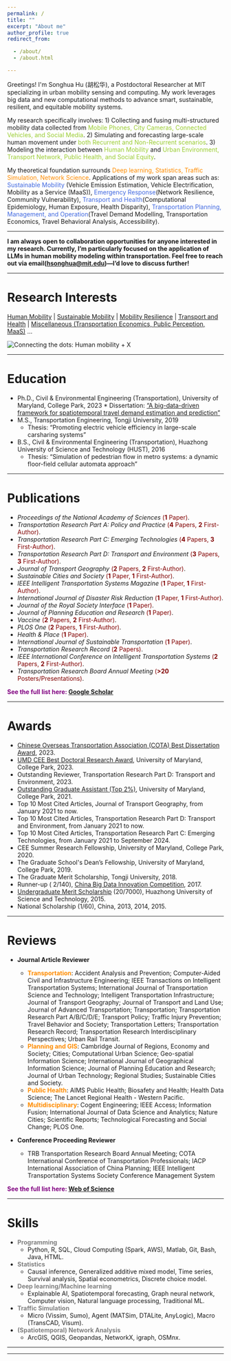 ```yaml
---
permalink: /
title: ""
excerpt: "About me"
author_profile: true
redirect_from:

  - /about/
  - /about.html

---
```


Greetings! I'm Songhua Hu (胡松华), a Postdoctoral Researcher at MIT specializing in urban mobility sensing and
computing.
My work leverages big data and new computational methods to advance smart, sustainable, resilient, and equitable
mobility systems.

My research specifically involves: 1) Collecting and fusing multi-structured mobility data collected from
<span style="color: Yellowgreen"> Mobile Phones, City Cameras, Connected Vehicles, and Social Media</span>. 2)
Simulating and forecasting large-scale human movement under <span style="color: Yellowgreen"> both Recurrent and
Non-Recurrent
scenarios</span>. 3) Modeling the interaction between <span style="color: Yellowgreen">Human Mobility</span> and
<span style="color: Yellowgreen"> Urban Environment, Transport Network, Public Health, and Social Equity</span>.

My theoretical foundation surrounds <span style="color: Darkorange">Deep learning, Statistics, Traffic Simulation,
Network Science</span>.
Applications of my work span areas such as:
<span style="color: royalblue">Sustainable Mobility</span> (Vehicle Emission Estimation, Vehicle Electrification,
Mobility as a Service (MaaS)),
<span style="color: royalblue">Emergency Response</span>(Network Resilience, Community Vulnerability),
<span style="color: royalblue">Transport and Health</span>(Computational Epidemiology, Human Exposure, Health
Disparity),
<span style="color: royalblue">Transportation Planning, Management, and Operation</span>(Travel Demand Modelling,
Transportation Economics, Travel Behavioral Analysis, Accessibility).

---
**I am always open to collaboration opportunities for anyone interested in my research. Currently, I’m particularly
focused on the application of LLMs in human mobility modeling within transportation. Feel free to reach
out via email(hsonghua@mit.edu)—I’d love to discuss further!**

***

Research Interests
======

[Human Mobility](https://songhuahu-umd.github.io/HumanMobility) |
[Sustainable Mobility](https://songhuahu-umd.github.io/SusMobility/) |
[Mobility Resilience](https://songhuahu-umd.github.io/Resilience/) |
[Transport and Health](https://songhuahu-umd.github.io/Health/) |
[Miscellaneous (Transportation Economics, Public Perception, MaaS)](https://songhuahu-umd.github.io/Miscell/) ...

![Connecting the dots: Human mobility + X](https://songhuahu-umd.github.io/images/framework.png)


***

Education
======

* Ph.D., Civil & Environmental Engineering (Transportation), University of Maryland, College Park, 2023
    *
  Dissertation: [“A big-data-driven framework for spatiotemporal travel demand estimation and prediction”](https://drum.lib.umd.edu/items/4be96816-0aaf-4d4d-a1f0-11593c284d8b)
* M.S., Transportation Engineering, Tongji University, 2019
    * Thesis: “Promoting electric vehicle efficiency in large-scale carsharing systems”
* B.S., Civil & Environmental Engineering (Transportation), Huazhong University of Science and Technology (HUST), 2016
    * Thesis: “Simulation of pedestrian flow in metro systems: a dynamic floor-field cellular automata approach”

***

Publications
======

* _Proceedings of the National Academy of Sciences_ <span style="color: maroon"> (**1** Paper)</span>.
* _Transportation Research Part A: Policy and Practice_ <span style="color: maroon">(**4** Papers, **2**
  First-Author)</span>.
* _Transportation Research Part C: Emerging Technologies_ <span style="color: maroon">(**4** Papers, **3**
  First-Author)</span>.
* _Transportation Research Part D: Transport and Environment_ <span style="color: maroon">(**3** Papers, **3**
  First-Author)</span>.
* _Journal of Transport Geography_ <span style="color: maroon">(**2** Papers, **2** First-Author)</span>.
* _Sustainable Cities and Society_ <span style="color: maroon">(**1** Paper, **1** First-Author)</span>.
* _IEEE Intelligent Transportation Systems Magazine_ <span style="color: maroon">(**1** Paper, **1**
  First-Author)</span>.
* _International Journal of Disaster Risk Reduction_ <span style="color: maroon">(**1** Paper, **1**
  First-Author)</span>.
* _Journal of the Royal Society Interface_ <span style="color: maroon">(**1** Paper)</span>.
* _Journal of Planning Education and Research_ <span style="color: maroon">(**1** Paper)</span>.
* _Vaccine_ <span style="color: maroon">(**2** Papers, **2** First-Author)</span>.
* _PLOS One_ <span style="color: maroon">(**2** Papers, **1** First-Author)</span>.
* _Health & Place_ <span style="color: maroon">(**1** Paper)</span>.
* _International Journal of Sustainable Transportation_ <span style="color: maroon">(**1** Paper)</span>.
* _Transportation Research Record_ <span style="color: maroon">(**2** Papers)</span>.
* _IEEE International Conference on Intelligent Transportation Systems_ <span style="color: maroon">(**2** Papers, **2**
  First-Author)</span>.
* _Transportation Research Board Annual Meeting_ <span style="color: maroon">(**>20** Posters/Presentations)</span>.

<span style="color: purple">**See the full list
here: [Google Scholar](https://scholar.google.com/citations?user=uVIbQyAAAAAJ&hl=en)**</span>

***

Awards
======

* [Chinese Overseas Transportation Association (COTA) Best Dissertation Award](https://cee.umd.edu/news/story/hu-receives-cota-best-dissertation-award),
    2023.
* [UMD CEE Best Doctoral Research Award](https://cee.umd.edu/news/story/hu-waters-win-thesis-awards), University of
  Maryland, College Park, 2023.
* Outstanding Reviewer, Transportation Research Part D: Transport and Environment, 2023.
* [Outstanding Graduate Assistant (Top 2%)](https://gradschool.umd.edu/funding/student-fellowships-awards/outstanding-graduate-assistant-awards),
  University of Maryland, College Park, 2021.
* Top 10 Most Cited Articles, Journal of Transport Geography, from January 2021 to now.
* Top 10 Most Cited Articles, Transportation Research Part D: Transport and Environment, from January 2021 to now.
* Top 10 Most Cited Articles, Transportation Research Part C: Emerging Technologies, from January 2021 to September
    2024.
* CEE Summer Research Fellowship, University of Maryland, College Park, 2020.
* The Graduate School's Dean’s Fellowship, University of Maryland, College Park, 2019.
* The Graduate Merit Scholarship, Tongji University, 2018.
* Runner-up (
  2/140), [China Big Data Innovation Competition](http://www.360doc.com/content/21/0222/19/73861477_963398711.shtml),
    2017.
* [Undergraduate Merit Scholarship](http://news.hust.edu.cn/info/1007/2164.htm) (20/7000), Huazhong University of
  Science and Technology, 2015.
* National Scholarship (1/60), China, 2013, 2014, 2015.

***

Reviews
======

* **Journal Article Reviewer**
    * <span style="color: Darkorange">**Transportation**</span>: Accident Analysis and Prevention; Computer-Aided Civil
      and Infrastructure Engineering;
      IEEE Transactions on Intelligent Transportation Systems; International Journal of Transportation Science and
      Technology; Intelligent Transportation Infrastructure;
      Journal of Transport Geography; Journal of Transport and Land Use; Journal of Advanced Transportation;
      Transportation; Transportation Research Part A/B/C/D/E; Transport Policy;
      Traffic Injury Prevention; Travel Behavior and Society; Transportation Letters; Transportation Research Record;
      Transportation Research Interdisciplinary Perspectives; Urban Rail Transit.
    * <span style="color: Darkorange">**Planning and GIS**</span>: Cambridge Journal of Regions, Economy and Society;
      Cities;
      Computational Urban Science; Geo-spatial Information Science; International Journal of Geographical Information
      Science;
      Journal of Planning Education and Research; Journal of Urban Technology; Regional Studies; Sustainable Cities and
      Society.
    * <span style="color: Darkorange">**Public Health**</span>: AIMS Public Health; Biosafety and Health; Health Data
      Science; The Lancet Regional Health - Western Pacific.
    * <span style="color: Darkorange">**Multidisciplinary**</span>: Cogent Engineering; IEEE Access; Information Fusion;
      International Journal of Data Science and Analytics;
      Nature Cities; Scientific Reports; Technological Forecasting and Social Change; PLOS One.

* **Conference Proceeding Reviewer**
    * TRB Transportation Research Board Annual Meeting;
      COTA International Conference of Transportation Professionals;
      IACP International Association of China Planning;
      IEEE Intelligent Transportation Systems Society Conference Management System

<span style="color: purple">**See the full list
here: [Web of Science](https://www.webofscience.com/wos/author/record/ABF-2415-2021)**</span>

***


Skills
======

* <span style="color: gray">**Programming**</span>
    * Python, R, SQL, Cloud Computing (Spark, AWS), Matlab, Git, Bash, Java, HTML.
* <span style="color: gray">**Statistics**</span>
    * Causal inference, Generalized additive mixed model, Time series, Survival analysis, Spatial econometrics, Discrete
      choice model.
* <span style="color: gray">**Deep learning/Machine learning**</span>
    * Explainable AI, Spatiotemporal forecasting, Graph neural network, Computer vision, Natural language processing,
      Traditional ML.
* <span style="color: gray">**Traffic Simulation**</span>
    * Micro (Vissim, Sumo), Agent (MATSim, DTALite, AnyLogic), Macro (TransCAD, Visum).
* <span style="color: gray">**(Spatiotemporal) Network Analysis**</span>
    * ArcGIS, QGIS, Geopandas, NetworkX, igraph, OSMnx.

***

------
<script type='text/javascript' id='clustrmaps' src='//cdn.clustrmaps.com/map_v2.js?cl=848383&w=288&t=n&d=zU9DbdqNwD8PS5IHucVNU8GV_lJolPyn6nhjUQYN5FI&co=ffffff&ct=808080&cmo=3acc3a&cmn=ff5353'></script>